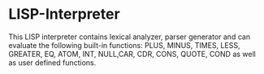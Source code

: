 # LISP-Interpreter
This LISP interpreter contains lexical analyzer, parser generator and can evaluate the following built-in functions:
PLUS, MINUS, TIMES, LESS, GREATER, EQ, ATOM, INT, NULL,CAR, CDR, CONS, QUOTE, COND
as well as user defined functions.
